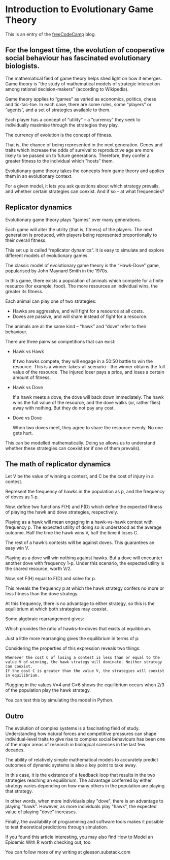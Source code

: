 # Introduction to Evolutionary Game Theory

This is an entry of the [freeCodeCamp](https://www.freecodecamp.org/news/introduction-to-evolutionary-game-theory/) blog.


## For the longest time, the evolution of cooperative social behaviour has fascinated evolutionary biologists.

The mathematical field of game theory helps shed light on how it emerges. Game theory is “the study of mathematical models of strategic interaction among rational decision-makers” (according to Wikipedia).

Game theory applies to “games” as varied as economics, politics, chess and tic-tac-toe. In each case, there are some rules, some “players” or “agents”, and a set of strategies available to them.

Each player has a concept of “utility” – a “currency” they seek to individually maximise through the strategies they play.

The currency of evolution is the concept of fitness.

That is, the chance of being represented in the next generation. Genes and traits which increase the odds of survival to reproductive age are more likely to be passed on to future generations. Therefore, they confer a greater fitness to the individual which "hosts” them.

Evolutionary game theory takes the concepts from game theory and applies them in an evolutionary context.

For a given model, it lets you ask questions about which strategy prevails, and whether certain strategies can coexist. And if so – at what frequencies?

## Replicator dynamics

Evolutionary game theory plays “games” over many generations.

Each game will alter the utility (that is, fitness) of the players. The next generation is produced, with players being represented proportionally to their overall fitness.

This set up is called “replicator dynamics”. It is easy to simulate and explore different models of evolutionary games.

The classic model of evolutionary game theory is the “Hawk-Dove” game, popularised by John Maynard Smith in the 1970s.

In this game, there exists a population of animals which compete for a finite resource (for example, food). The more resources an individual wins, the greater its fitness.

Each animal can play one of two strategies:

* Hawks are aggressive, and will fight for a resource at all costs.
* Doves are passive, and will share instead of fight for a resource.

The animals are all the same kind – “hawk” and “dove” refer to their behaviour.

There are three pairwise competitions that can exist:

* Hawk vs Hawk

    If two hawks compete, they will engage in a 50:50 battle to win the resource. This is a winner-takes-all scenario – the winner obtains the full value of the resource. The injured loser pays a price, and loses a certain amount of fitness.

* Hawk vs Dove

    If a hawk meets a dove, the dove will back down immediately. The hawk wins the full value of the resource, and the dove walks (or, rather flies) away with nothing. But they do not pay any cost.

* Dove vs Dove

    When two doves meet, they agree to share the resource evenly. No one gets hurt.

This can be modelled mathematically. Doing so allows us to understand whether these strategies can coexist (or if one of them prevails).

## The math of replicator dynamics

Let V be the value of winning a contest, and C be the cost of injury in a contest.

Represent the frequency of hawks in the population as p, and the frequency of doves as 1-p.

Now, define two functions F(H) and F(D) which define the expected fitness of playing the hawk and dove strategies, respectively.

Playing as a hawk will mean engaging in a hawk-vs-hawk contest with frequency p. The expected utility of doing so is understood as the average outcome. Half the time the hawk wins V, half the time it loses C.

The rest of a hawk’s contests will be against doves. This guarantees an easy win V.

Playing as a dove will win nothing against hawks. But a dove will encounter another dove with frequency 1-p. Under this scenario, the expected utility is the shared resource, worth V/2.

Now, set F(H) equal to F(D) and solve for p.

This reveals the frequency p at which the hawk strategy confers no more or less fitness than the dove strategy.

At this frequency, there is no advantage to either strategy, so this is the equilibrium at which both strategies may coexist.

Some algebraic rearrangement gives:

Which provides the ratio of hawks-to-doves that exists at equilibrium.

Just a little more rearranging gives the equilibrium in terms of p:

Considering the properties of this expression reveals two things:

    Whenever the cost C of losing a contest is less than or equal to the value V of winning, the hawk strategy will dominate. Neither strategy can coexist.
    If the cost C is greater than the value V, the strategies will coexist in equilibrium.

Plugging in the values V=4 and C=6 shows the equilibrium occurs when 2/3 of the population play the hawk strategy.

You can test this by simulating the model in Python.

## Outro

The evolution of complex systems is a fascinating field of study. Understanding how natural forces and competitive pressures can shape individual-level traits to give rise to complex social behaviours has been one of the major areas of research in biological sciences in the last few decades.

The ability of relatively simple mathematical models to accurately predict outcomes of dynamic systems is also a key point to take away.

In this case, it is the existence of a feedback loop that results in the two strategies reaching an equilibrium. The advantage conferred by either strategy varies depending on how many others in the population are playing that strategy.

In other words, when more individuals play "dove", there is an advantage to playing "hawk". However, as more individuals play "hawk", the expected value of playing "dove" increases.

Finally, the availability of programming and software tools makes it possible to test theoretical predictions through simulation.

If you found this article interesting, you may also find How to Model an Epidemic With R worth checking out, too.

You can follow more of my writing at gleeson.substack.com
